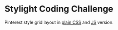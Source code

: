# Stylight Coding Challenge

Pinterest style grid layout in [plain CSS](http://danielbuechele.github.io/stylight/index.html) and [JS](http://danielbuechele.github.io/stylight/index2.html) version.